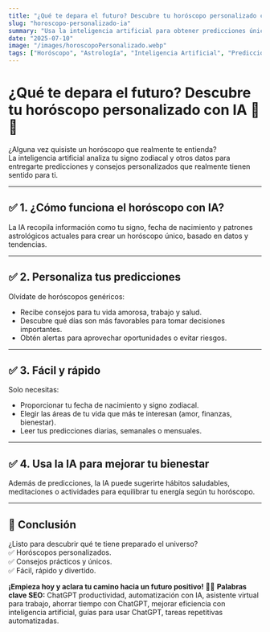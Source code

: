 ```yaml
---
title: "¿Qué te depara el futuro? Descubre tu horóscopo personalizado con IA"
slug: "horoscopo-personalizado-ia"
summary: "Usa la inteligencia artificial para obtener predicciones únicas y consejos personalizados para tu día a día."
date: "2025-07-10"
image: "/images/horoscopoPersonalizado.webp"
tags: ["Horóscopo", "Astrología", "Inteligencia Artificial", "Predicciones personalizadas", "Bienestar", "Consejos diarios", "Zodiaco", "Horóscopo IA"]
---
```


# ¿Qué te depara el futuro? Descubre tu horóscopo personalizado con IA 🔮✨

¿Alguna vez quisiste un horóscopo que realmente te entienda?  
La inteligencia artificial analiza tu signo zodiacal y otros datos para entregarte predicciones y consejos personalizados que realmente tienen sentido para ti.

---

## ✅ 1. ¿Cómo funciona el horóscopo con IA?

La IA recopila información como tu signo, fecha de nacimiento y patrones astrológicos actuales para crear un horóscopo único, basado en datos y tendencias.

---

## ✅ 2. Personaliza tus predicciones

Olvídate de horóscopos genéricos:  
- Recibe consejos para tu vida amorosa, trabajo y salud.  
- Descubre qué días son más favorables para tomar decisiones importantes.  
- Obtén alertas para aprovechar oportunidades o evitar riesgos.

---

## ✅ 3. Fácil y rápido

Solo necesitas:  
- Proporcionar tu fecha de nacimiento y signo zodiacal.  
- Elegir las áreas de tu vida que más te interesan (amor, finanzas, bienestar).  
- Leer tus predicciones diarias, semanales o mensuales.

---

## ✅ 4. Usa la IA para mejorar tu bienestar

Además de predicciones, la IA puede sugerirte hábitos saludables, meditaciones o actividades para equilibrar tu energía según tu horóscopo.

---

## 🚀 Conclusión

¿Listo para descubrir qué te tiene preparado el universo?  
✅ Horóscopos personalizados.  
✅ Consejos prácticos y únicos.  
✅ Fácil, rápido y divertido.

**¡Empieza hoy y aclara tu camino hacia un futuro positivo!** 🌟🔮
**Palabras clave SEO:** ChatGPT productividad, automatización con IA, asistente virtual para trabajo, ahorrar tiempo con ChatGPT, mejorar eficiencia con inteligencia artificial, guías para usar ChatGPT, tareas repetitivas automatizadas.
